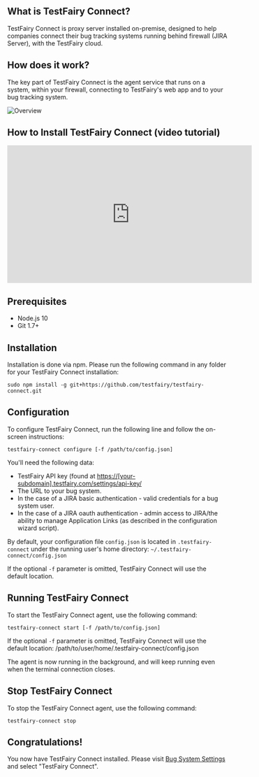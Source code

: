 
## What is TestFairy Connect?

TestFairy Connect is proxy server installed on-premise, designed to help companies connect their bug tracking systems running behind firewall (JIRA Server), with the TestFairy cloud.

## How does it work?

The key part of TestFairy Connect is the agent service that runs on a system, within your firewall, connecting to TestFairy's web app and to your bug tracking system.

![Overview](/img/testfairy-connect/0-overview.png)

## How to Install TestFairy Connect (video tutorial)

<iframe width="560" height="315" src="https://www.youtube.com/embed/SdEHd8jNsOM" frameborder="0" allowfullscreen></iframe>


## Prerequisites
* Node.js 10
* Git 1.7+

## Installation

Installation is done via npm. Please run the following command in any folder for your TestFairy Connect installation:

```
sudo npm install -g git+https://github.com/testfairy/testfairy-connect.git
```

## Configuration

To configure TestFairy Connect, run the following line and follow the on-screen instructions:


```
testfairy-connect configure [-f /path/to/config.json]
```

You'll need the following data:

* TestFairy API key (found at [https://[your-subdomain].testfairy.com/settings/api-key/](https://[your-subdomain].testfairy.com/settings/api-key/)
* The URL to your bug system.
* In the case of a JIRA basic authentication - valid credentials for a bug system user.
* In the case of a JIRA oauth authentication - admin access to JIRA/the ability to manage Application Links (as described in the configuration wizard script).

By default, your configuration file `config.json` is located in `.testfairy-connect` under the running user's home directory: `~/.testfairy-connect/config.json`

If the optional `-f` parameter is omitted, TestFairy Connect will use the default location.

## Running TestFairy Connect

To start the TestFairy Connect agent, use the following command:

```
testfairy-connect start [-f /path/to/config.json]
```

If the optional `-f` parameter is omitted, TestFairy Connect will use the default location: /path/to/user/home/.testfairy-connect/config.json

The agent is now running in the background, and will keep running even when the terminal connection closes.

## Stop TestFairy Connect

To stop the TestFairy Connect agent, use the following command:

```
testfairy-connect stop
```

## Congratulations!

You now have TestFairy Connect installed.
Please visit [Bug System Settings](https://app.testfairy.com/settings/bug-system/) and select "TestFairy Connect".


